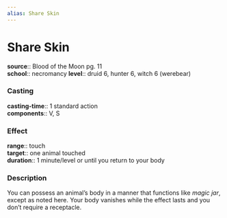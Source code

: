 ```yaml
---
alias: Share Skin
---
```


# Share Skin 

**source**:: Blood of the Moon pg. 11  
**school**:: necromancy
**level**:: druid 6, hunter 6, witch 6 (werebear)

### Casting 

**casting-time**:: 1 standard action  
**components**:: V, S

### Effect 

**range**:: touch  
**target**:: one animal touched  
**duration**:: 1 minute/level or until you return to your body

### Description 

You can possess an animal’s body in a manner that functions like *magic jar*, except as noted here. Your body vanishes while the effect lasts and you don’t require a receptacle.

